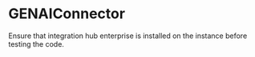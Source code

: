 # GENAIConnector
Ensure that integration hub enterprise is installed on the instance before testing the code.
